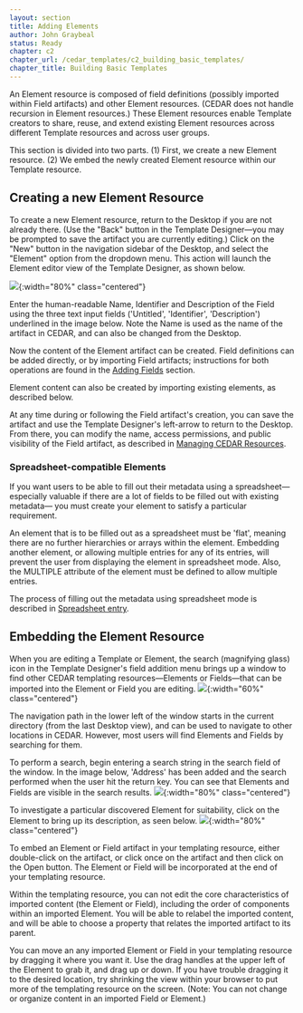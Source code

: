```yaml
---
layout: section
title: Adding Elements
author: John Graybeal
status: Ready
chapter: c2
chapter_url: /cedar_templates/c2_building_basic_templates/
chapter_title: Building Basic Templates
---
```


An Element resource is composed of field definitions (possibly imported within Field artifacts) and other Element resources. 
(CEDAR does not handle recursion in Element resources.) 
These Element resources enable Template creators to share, reuse, and extend existing Element resources across different Template resources and across user groups. 

This section is divided into two parts. (1) First, we create a new Element resource. 
(2) We embed the newly created Element resource within our Template resource. 

## **Creating a new Element Resource**

To create a new Element resource, return to the Desktop if you are not already there. 
(Use the "Back" button in the Template Designer—you may be prompted to save the artifact you are currently editing.) 
Click on the "New" button in the navigation sidebar of the Desktop, 
and select the "Element" option from the dropdown menu. 
This action will launch the Element editor view of the Template Designer, 
as shown below. 

![](https://github.com/metadatacenter/cedar-manual/raw/master/docs/assets/imgs/element-artifact-created-20200101.png){:width="80%" class="centered"}

Enter the human-readable Name, Identifier and Description of the Field 
using the three text input fields ('Untitled', 'Identifier', 'Description') 
underlined in the image below. 
Note the Name is used as the name of the artifact in CEDAR, 
and can also be changed from the Desktop.

Now the content of the Element artifact can be created.
Field definitions can be added directly, or by importing Field artifacts;
instructions for both operations are found in the [Adding Fields](https://metadatacenter.github.io/cedar-manual/sections/c2/2_adding_fields/) section.

Element content can also be created by importing existing elements,
as described below.

At any time during or following the Field artifact's creation, 
you can save the artifact and use the Template Designer's left-arrow
to return to the Desktop. 
From there, you can modify the name, access permissions, and
public visibility of the Field artifact, as described in
[Managing CEDAR Resources](https://metadatacenter.github.io/cedar-manual/sections/a4/managing_cedar_resources/).

### **Spreadsheet-compatible Elements**

If you want users to be able to fill out their metadata using a spreadsheet—
especially valuable if there are a lot of fields to be filled out with existing metadata—
you must create your element to satisfy a particular requirement.

An element that is to be filled out as a spreadsheet must be 'flat', 
meaning there are no further hierarchies or arrays within the element. 
Embedding another element, or allowing multiple entries for any of its entries, 
will prevent the user from displaying the element in spreadsheet mode.
Also, the MULTIPLE attribute of the element must be defined to allow multiple entries.

The process of filling out the metadata using spreadsheet mode
is described in [Spreadsheet entry](https://metadatacenter.github.io/cedar-manual/sections/a5/2_filling_out_metadata/). 

## **Embedding the Element Resource**

When you are editing a Template or Element,
the search (magnifying glass) icon in the Template Designer's field addition menu 
brings up a window to find other CEDAR templating resources—Elements or Fields—that 
can be imported into the Element or Field you are editing.
![](https://github.com/metadatacenter/cedar-manual/raw/master/docs/assets/imgs/artifact-import-window-20200101.png){:width="60%" class="centered"}

The navigation path in the lower left of the window starts in the current directory
(from the last Desktop view), and can be used to navigate to other locations in CEDAR.
However, most users will find Elements and Fields by searching for them.

To perform a search, begin entering a search string in the search field of the window.
In the image below, 'Address' has been added and the search performed when the user
hit the return key. You can see that Elements and Fields are visible in the search results.
![](https://github.com/metadatacenter/cedar-manual/raw/master/docs/assets/imgs/artifact-import-window-search-20200101.png){:width="80%" class="centered"}

To investigate a particular discovered Element for suitability,
click on the Element to bring up its description, as seen below.
![](https://github.com/metadatacenter/cedar-manual/raw/master/docs/assets/imgs/artifact-import-window-metadata-20200101.png){:width="80%" class="centered"}

To embed an Element or Field artifact in your templating resource, 
either double-click on the artifact, 
or click once on the artifact and then click on the Open button.
The Element or Field will be incorporated at the end of your templating resource.

Within the templating resource, you can not edit the core characteristics of 
imported content (the Element or Field), 
including the order of components within an imported Element.
You will be able to relabel the imported content,
and will be able to choose a property that relates the imported artifact to its parent.

You can move an any imported Element or Field in your templating resource
by dragging it where you want it.
Use the drag handles at the upper left of the Element to grab it, and drag up or down. 
If you have trouble dragging it to the desired location,
try shrinking the view within your browser 
to put more of the templating resource on the screen.
(Note: You can not change or organize content in an imported Field or Element.)





